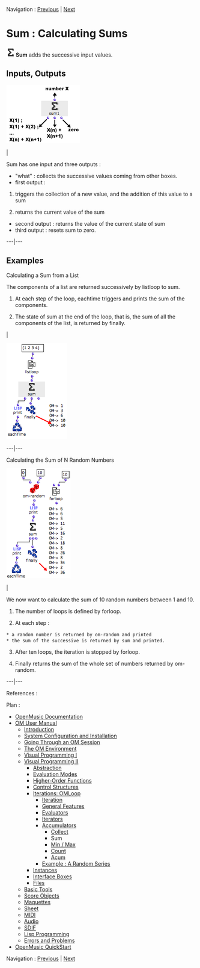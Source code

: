 
Navigation : [Previous](Collect "page précédente\(Collect\)") |
[Next](MinMax "Next\(Min / Max\)")

# Sum : Calculating Sums

**![](../res/sum_icon.png) Sum** adds the successive input values.

## Inputs, Outputs

![](../res/sum1.png)

|

Sum has one input and three outputs :

  * "what" : collects the successive values coming from other boxes.
  * first output :

  1. triggers the collection of a new value, and the addition of this value to a sum

  2. returns the current value of the sum

  * second output : returns the value of the current state of sum
  * third output : resets sum to zero.

  
  
---|---  
  
## Examples

Calculating a Sum from a List

The components of a list are returned successively by listloop to sum.

  1. At each step of the loop, eachtime triggers and prints the sum of the components.

  2. The state of sum at the end of the loop, that is, the sum of all the components of the list, is returned by finally.

|

![](../res/sum2a.png)  
  
---|---  
  
Calculating the Sum of N Random Numbers

![](../res/sum5.png)

|

We now want to calculate the sum of 10 random numbers between 1 and 10.

  1. The number of loops is defined by forloop.

  2. At each step : 

    * a random number is returned by om-random and printed
    * the sum of the successive is returned by sum and printed.
  3. After ten loops, the iteration is stopped by forloop.

  4. Finally returns the sum of the whole set of numbers returned by om-random.

  
  
---|---  
  
References :

Plan :

  * [OpenMusic Documentation](OM-Documentation)
  * [OM User Manual](OM-User-Manual)
    * [Introduction](00-Sommaire)
    * [System Configuration and Installation](Installation)
    * [Going Through an OM Session](Goingthrough)
    * [The OM Environment](Environment)
    * [Visual Programming I](BasicVisualProgramming)
    * [Visual Programming II](AdvancedVisualProgramming)
      * [Abstraction](Abstraction)
      * [Evaluation Modes](EvalModes)
      * [Higher-Order Functions](HighOrder)
      * [Control Structures](Control)
      * [Iterations: OMLoop](OMLoop)
        * [Iteration](LoopIntro)
        * [General Features](LoopGeneral)
        * [Evaluators](LoopEvaluators)
        * [Iterators](LoopIterators)
        * [Accumulators](LoopAccumulators)
          * [Collect](Collect)
          * Sum
          * [Min / Max](MinMax)
          * [Count](Count)
          * [Acum](Acum)
        * [Example : A Random Series](LoopExample)
      * [Instances](Instances)
      * [Interface Boxes](InterfaceBoxes)
      * [Files](Files)
    * [Basic Tools](BasicObjects)
    * [Score Objects](ScoreObjects)
    * [Maquettes](Maquettes)
    * [Sheet](Sheet)
    * [MIDI](MIDI)
    * [Audio](Audio)
    * [SDIF](SDIF)
    * [Lisp Programming](Lisp)
    * [Errors and Problems](errors)
  * [OpenMusic QuickStart](QuickStart-Chapters)

Navigation : [Previous](Collect "page précédente\(Collect\)") |
[Next](MinMax "Next\(Min / Max\)")

